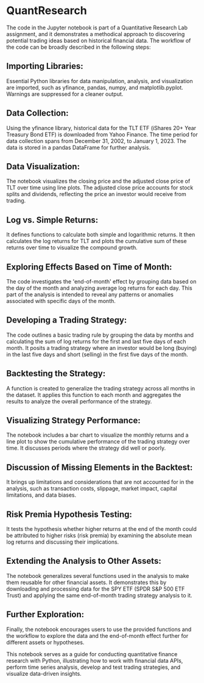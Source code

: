 # QuantResearch

The code in the Jupyter notebook is part of a Quantitative Research Lab assignment, and it demonstrates a methodical approach to discovering potential trading ideas based on historical financial data. The workflow of the code can be broadly described in the following steps:

## Importing Libraries: 
Essential Python libraries for data manipulation, analysis, and visualization are imported, such as yfinance, pandas, numpy, and matplotlib.pyplot. Warnings are suppressed for a cleaner output.

## Data Collection: 
Using the yfinance library, historical data for the TLT ETF (iShares 20+ Year Treasury Bond ETF) is downloaded from Yahoo Finance. The time period for data collection spans from December 31, 2002, to January 1, 2023. The data is stored in a pandas DataFrame for further analysis.

## Data Visualization: 
The notebook visualizes the closing price and the adjusted close price of TLT over time using line plots. The adjusted close price accounts for stock splits and dividends, reflecting the price an investor would receive from trading.

## Log vs. Simple Returns: 
It defines functions to calculate both simple and logarithmic returns. It then calculates the log returns for TLT and plots the cumulative sum of these returns over time to visualize the compound growth.

## Exploring Effects Based on Time of Month: 
The code investigates the 'end-of-month' effect by grouping data based on the day of the month and analyzing average log returns for each day. This part of the analysis is intended to reveal any patterns or anomalies associated with specific days of the month.

## Developing a Trading Strategy: 
The code outlines a basic trading rule by grouping the data by months and calculating the sum of log returns for the first and last five days of each month. It posits a trading strategy where an investor would be long (buying) in the last five days and short (selling) in the first five days of the month.

## Backtesting the Strategy: 
A function is created to generalize the trading strategy across all months in the dataset. It applies this function to each month and aggregates the results to analyze the overall performance of the strategy.

## Visualizing Strategy Performance: 
The notebook includes a bar chart to visualize the monthly returns and a line plot to show the cumulative performance of the trading strategy over time. It discusses periods where the strategy did well or poorly.

## Discussion of Missing Elements in the Backtest: 
It brings up limitations and considerations that are not accounted for in the analysis, such as transaction costs, slippage, market impact, capital limitations, and data biases.

## Risk Premia Hypothesis Testing: 
It tests the hypothesis whether higher returns at the end of the month could be attributed to higher risks (risk premia) by examining the absolute mean log returns and discussing their implications.

## Extending the Analysis to Other Assets: 
The notebook generalizes several functions used in the analysis to make them reusable for other financial assets. It demonstrates this by downloading and processing data for the SPY ETF (SPDR S&P 500 ETF Trust) and applying the same end-of-month trading strategy analysis to it.

## Further Exploration: 
Finally, the notebook encourages users to use the provided functions and the workflow to explore the data and the end-of-month effect further for different assets or hypotheses.

This notebook serves as a guide for conducting quantitative finance research with Python, illustrating how to work with financial data APIs, perform time series analysis, develop and test trading strategies, and visualize data-driven insights.
